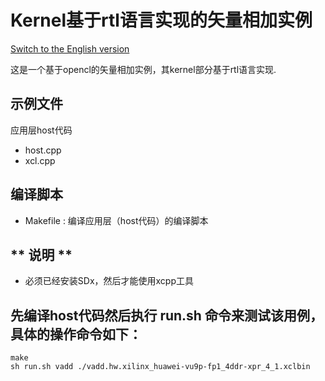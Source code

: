 Kernel基于rtl语言实现的矢量相加实例
============================================

[Switch to the English version](./README.md)

这是一个基于opencl的矢量相加实例，其kernel部分基于rtl语言实现. 

示例文件
----------------------
应用层host代码

- host.cpp
- xcl.cpp 

编译脚本
--------------------------------
* Makefile : 编译应用层（host代码）的编译脚本

** 说明 **
--------------------------------
* 必须已经安装SDx，然后才能使用xcpp工具 

先编译host代码然后执行 **run.sh** 命令来测试该用例，具体的操作命令如下：
--------------------------------

```
make
sh run.sh vadd ./vadd.hw.xilinx_huawei-vu9p-fp1_4ddr-xpr_4_1.xclbin

```